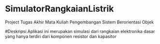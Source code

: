 # SimulatorRangkaianListrik
Project Tugas Akhir Mata Kuliah Pengembangan Sistem Berorientasi Objek

#Deskripsi
Aplikasi ini merupakan simulasi dari rangkaian elektronika dasar yang hanya terdiri dari komponen resistor dan kapasitor
